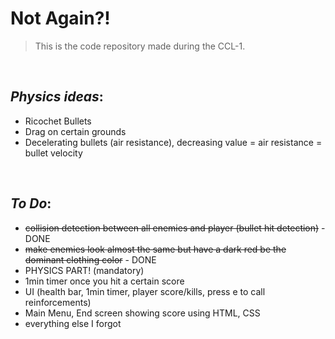 # **Not Again?!**

> This is the code repository made during the CCL-1.

</br>

## _Physics ideas_:

- Ricochet Bullets
- Drag on certain grounds
- Decelerating bullets (air resistance), decreasing value = air resistance = bullet velocity

</br>

## _To Do_:

- ~~collision detection between all enemies and player (bullet hit detection)~~ - DONE
- ~~make enemies look almost the same but have a dark red be the dominant clothing color~~ - DONE
- PHYSICS PART! (mandatory)
- 1min timer once you hit a certain score
- UI (health bar, 1min timer, player score/kills, press e to call reinforcements)
- Main Menu, End screen showing score using HTML, CSS
- everything else I forgot

